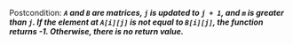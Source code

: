 Postcondition: ***`A` and `B` are matrices, `j` is updated to `j + 1`, and `m` is greater than `j`. If the element at `A[i][j]` is not equal to `B[i][j]`, the function returns -1. Otherwise, there is no return value.***
